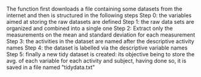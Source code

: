 The function first downloads a file containing some datasets from the internet and then is structured in the following steps
Step 0:  the variables aimed at storing the raw datasets are defined
Step 1:  the raw data sets are organized and combined into a single one
Step 2:  Extract only the measurements on the mean and standard deviation for each measurement
Step 3: the activities in the dataset are named after the descriptive activity names
Step 4: the dataset is labelled via the descriptive variable names
Step 5: finally a new tidy dataset is created: its objective being to store the avg. of each variable for each activity and subject,
having done so, it is saved in a file named "tidydata.txt"
